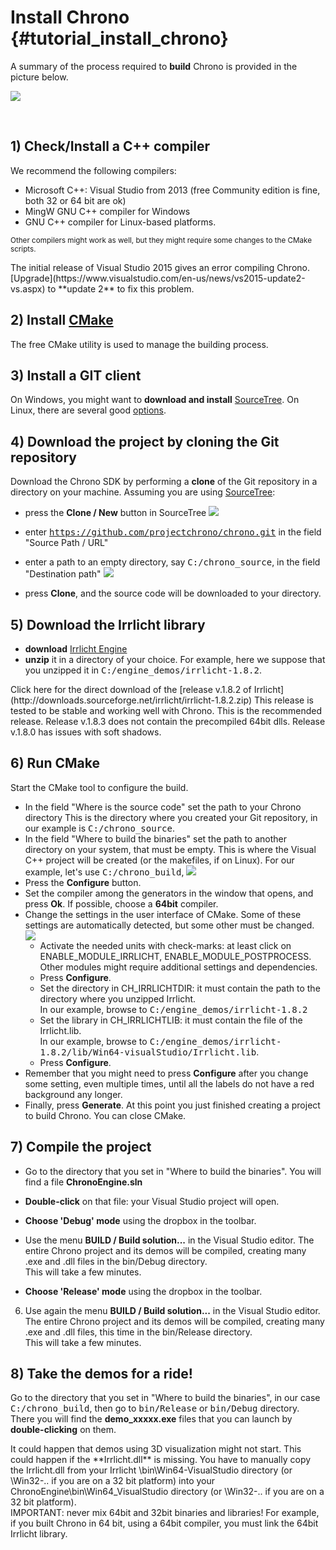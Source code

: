 Install Chrono {#tutorial_install_chrono}
==========================


A summary of the process required to **build** Chrono is provided in the picture below. 

![](Pic_build_ce.png)

<br>

## 1) Check/Install a C++ compiler

We recommend the following compilers:
- Microsoft C++: Visual Studio from 2013 (free Community edition is fine, both 32 or 64 bit are ok)
- MingW GNU C++ compiler for Windows
- GNU C++ compiler for Linux-based platforms.

<small>Other compilers might work as well, but they might require some changes to the CMake scripts.</small>

<div class="ce-danger">
The initial release of Visual Studio 2015 gives an 
error compiling Chrono. [Upgrade](https://www.visualstudio.com/en-us/news/vs2015-update2-vs.aspx) to 
**update 2** to fix this problem.
</div>


## 2) Install [CMake](http://www.cmake.org/cmake/resources/software.html)

The free CMake utility is used to manage the building process.


## 3) Install a GIT client

On Windows, you might want to **download and install** [SourceTree](http://www.sourcetreeapp.com/). 
On Linux, there are several good [options](https://git-scm.com/download/gui/linux).


## 4) Download the project by cloning the Git repository

Download the Chrono SDK by performing a **clone** of the Git repository in a directory on your machine. 
Assuming you are using [SourceTree](http://www.sourcetreeapp.com/):

-  press the **Clone / New** button in SourceTree 
   ![](Install_ST1.gif)
   
-  enter <tt>https://github.com/projectchrono/chrono.git</tt> in the field "Source Path / URL"

-  enter a path to an empty directory, say <tt>C:/chrono_source</tt>, in the field "Destination path" 
   ![](Install_ST2.gif)
   
-  press **Clone**, and the source code will be downloaded to your directory.

## 5) Download the Irrlicht library

- **download** [Irrlicht Engine](http://irrlicht.sourceforge.net/downloads.html) 
- **unzip** it in a directory of your choice. For example, here we suppose that you unzipped it in <tt>C:/engine_demos/irrlicht-1.8.2</tt>.

<div class="ce-warning"> 
Click here for the direct download of the 
[release v.1.8.2 of Irrlicht](http://downloads.sourceforge.net/irrlicht/irrlicht-1.8.2.zip)
This release is tested to be stable and working well with Chrono. This is the recommended release.   
Release v.1.8.3 does not contain the precompiled 64bit dlls.  
Release v.1.8.0 has issues with soft shadows.
</div> 



## 6) Run CMake

Start the CMake tool to configure the build. 

-  In the field "Where is the source code" set the path to your Chrono directory 
   This is the directory where you created your Git repository, in our example is <tt>C:/chrono_source</tt>. 
-  In the field "Where to build the binaries" set the path to another directory on your system, 
   that must be empty. This is where the Visual C++ project will be created (or the makefiles, if on Linux). 
   For our example, let's use <tt>C:/chrono_build</tt>, 
   ![](Install_5.gif)
-  Press the **Configure** button.
-  Set the compiler among the generators in the window that opens, and press **Ok**. 
   If possible, choose a **64bit** compiler.
-  Change the settings in the user interface of CMake.
   Some of these settings are automatically detected, but some other must be changed. 
   ![](Install_7.gif)
   - Activate the needed units with check-marks: at least click on ENABLE_MODULE_IRRLICHT, ENABLE_MODULE_POSTPROCESS. 
     Other modules might require additional settings and dependencies. 
   - Press **Configure**.
   - Set the directory in CH_IRRLICHTDIR: it must contain the path to the directory where you unzipped Irrlicht.  
     In our example, browse to <tt>C:/engine_demos/irrlicht-1.8.2</tt>
   - Set the library in CH_IRRLICHTLIB: it must contain the file of the Irrlicht.lib.  
     In our example, browse to <tt>C:/engine_demos/irrlicht-1.8.2/lib/Win64-visualStudio/Irrlicht.lib</tt>.
   - Press **Configure**.
-  Remember that you might need to press **Configure** after you change some setting, even multiple times,
   until all the labels do not have a red background any longer. 
-  Finally, press **Generate**.
At this point you just finished creating a project to build Chrono. You can close CMake.

## 7) Compile the project

-  Go to the directory that you set in "Where to build the binaries". You will find a file **ChronoEngine.sln**

-  **Double-click** on that file: your Visual Studio project will open.

-  **Choose 'Debug' mode** using the dropbox in the toolbar.
 
-  Use the menu **BUILD / Build solution...** in the Visual Studio editor. The entire Chrono project
   and its demos will be compiled, creating many .exe and .dll files in the bin/Debug directory.  
   This will take a few minutes.

-  **Choose 'Release' mode** using the dropbox in the toolbar.
 
6. Use again the menu **BUILD / Build solution...** in the Visual Studio editor. The entire Chrono project
   and its demos will be compiled, creating many .exe and .dll files, this time in the bin/Release directory.   
   This will take a few minutes.
   
   
## 8) Take the demos for a ride!

Go to the directory that you set in "Where to build the binaries", 
in our case  <tt>C:/chrono_build</tt>, then 
go to <tt>bin/Release</tt> or <tt>bin/Debug</tt> directory. There you will find the **demo_xxxxx.exe** files that you can launch by **double-clicking** on them.


<div class="ce-info">
It could happen that demos using 3D visualization might not start. This could happen if the **Irrlicht.dll** is missing.  
You have to manually copy the Irrlicht.dll from your Irrlicht \bin\Win64-VisualStudio directory (or \Win32-.. if you are on a 32 bit platform) into your ChronoEngine\bin\Win64_VisualStudio directory (or \Win32-.. if you are on a 32 bit platform).
</div>

<div class="ce-danger">
IMPORTANT: never mix 64bit and 32bit binaries and libraries! 
For example, if you built Chrono in 64 bit, using a 64bit compiler, you must link the 64bit Irrlicht library.  
</div>

